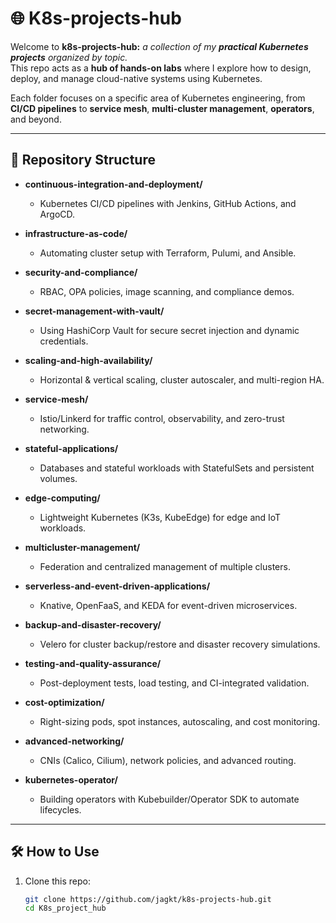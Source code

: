 # 🌐 K8s-projects-hub

Welcome to **k8s-projects-hub:** _a collection of my **practical Kubernetes projects** organized by topic._  
This repo acts as a **hub of hands-on labs** where I explore how to design, deploy, and manage cloud-native systems using Kubernetes.  

Each folder focuses on a specific area of Kubernetes engineering, from **CI/CD pipelines** to **service mesh**, **multi-cluster management**, **operators**, and beyond.  

---

## 📂 Repository Structure

- **continuous-integration-and-deployment/**  
  - Kubernetes CI/CD pipelines with Jenkins, GitHub Actions, and ArgoCD.  

- **infrastructure-as-code/**  
  - Automating cluster setup with Terraform, Pulumi, and Ansible.  

- **security-and-compliance/**  
  - RBAC, OPA policies, image scanning, and compliance demos.  

- **secret-management-with-vault/**  
  - Using HashiCorp Vault for secure secret injection and dynamic credentials.  

- **scaling-and-high-availability/**  
  - Horizontal & vertical scaling, cluster autoscaler, and multi-region HA.  

- **service-mesh/**  
  - Istio/Linkerd for traffic control, observability, and zero-trust networking.  

- **stateful-applications/**  
  - Databases and stateful workloads with StatefulSets and persistent volumes.  

- **edge-computing/**  
  - Lightweight Kubernetes (K3s, KubeEdge) for edge and IoT workloads.  

- **multicluster-management/**  
  - Federation and centralized management of multiple clusters.  

- **serverless-and-event-driven-applications/**  
  - Knative, OpenFaaS, and KEDA for event-driven microservices.  

- **backup-and-disaster-recovery/**  
  - Velero for cluster backup/restore and disaster recovery simulations.  

- **testing-and-quality-assurance/**  
  - Post-deployment tests, load testing, and CI-integrated validation.  

- **cost-optimization/**  
  - Right-sizing pods, spot instances, autoscaling, and cost monitoring.  

- **advanced-networking/**  
  - CNIs (Calico, Cilium), network policies, and advanced routing.  

- **kubernetes-operator/**  
  - Building operators with Kubebuilder/Operator SDK to automate lifecycles.  

---

## 🛠 How to Use

1. Clone this repo:  
   ```bash
   git clone https://github.com/jagkt/k8s-projects-hub.git
   cd K8s_project_hub
